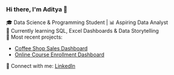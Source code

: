 ### Hi there, I'm Aditya 👋  
🎓 Data Science & Programming Student | 📊 Aspiring Data Analyst  
🌱 Currently learning SQL, Excel Dashboards & Data Storytelling  
📌 Most recent projects:
- [Coffee Shop Sales Dashboard](https://github.com/adityaswain26/Coffee-Shop-Sales)
- [Online Course Enrollment Dashboard](https://github.com/adityaswain26/online-course-enrollment-dashboard)

🔗 Connect with me: [LinkedIn](https://www.linkedin.com/in/aditya-swain/)
